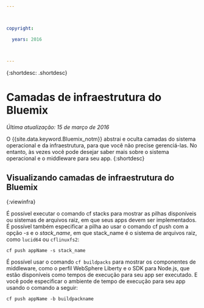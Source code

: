 ```yaml
---

 

copyright:

  years: 2016

 

---
```


{:shortdesc: .shortdesc}

#  Camadas de infraestrutura do Bluemix

*Última atualização: 15 de março de 2016*

O {{site.data.keyword.Bluemix_notm}} abstrai e oculta
camadas do sistema operacional e da infraestrutura, para que você não precise gerenciá-las. No entanto, às vezes
você pode desejar saber mais sobre o sistema operacional e o middleware para seu app.
{:shortdesc}

## Visualizando camadas de infraestrutura do Bluemix
{:viewinfra}

É possível executar o comando cf stacks para mostrar as pilhas disponíveis ou sistemas de arquivos raiz, em que seus apps devem ser implementados. É possível também especificar a pilha ao usar o comando cf push com a opção *-s* e o *stack_name*, em que stack_name é o sistema de arquivos raiz, como `lucid64` ou `cflinuxfs2`:
```
cf push appName -s stack_name
```
É possível usar o comando `cf buildpacks` para mostrar os componentes de middleware, como o perfil WebSphere Liberty e o SDK para Node.js, que estão disponíveis como tempos de execução para seu app ser executado. E você pode especificar o ambiente de tempo de execução para seu app usando o comando a seguir:
```
cf push appName -b buildpackname
```

